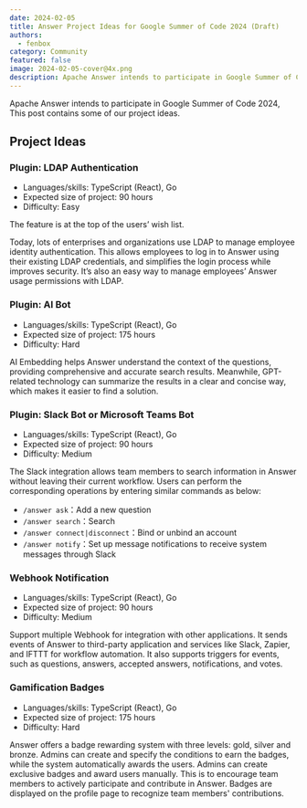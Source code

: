 ```yaml
---
date: 2024-02-05
title: Answer Project Ideas for Google Summer of Code 2024 (Draft)
authors:
  - fenbox
category: Community
featured: false
image: 2024-02-05-cover@4x.png
description: Apache Answer intends to participate in Google Summer of Code 2024.
---
```


Apache Answer intends to participate in Google Summer of Code 2024, This post contains some of our project ideas.

## Project Ideas

### Plugin: LDAP Authentication

- Languages/skills: TypeScript (React), Go
- Expected size of project: 90 hours
- Difficulty: Easy

The feature is at the top of the users’ wish list.

Today, lots of enterprises and organizations use LDAP to manage employee identity authentication. This allows employees to log in to Answer using their existing LDAP credentials, and simplifies the login process while improves security. It’s also an easy way to manage employees’ Answer usage permissions with LDAP.

### Plugin: AI Bot

- Languages/skills: TypeScript (React), Go
- Expected size of project: 175 hours
- Difficulty: Hard

AI Embedding helps Answer understand the context of the questions, providing comprehensive and accurate search results. Meanwhile, GPT-related technology can summarize the results in a clear and concise way, which makes it easier to find a solution.

### Plugin: Slack Bot or Microsoft Teams Bot

- Languages/skills: TypeScript (React), Go
- Expected size of project: 90 hours
- Difficulty: Medium

The Slack integration allows team members to search information in Answer without leaving their current workflow. Users can perform the corresponding operations by entering similar commands as below:

- `/answer ask`：Add a new question
- `/answer search`：Search
- `/answer connect|disconnect`：Bind or unbind an account
- `/answer notify`：Set up message notifications to receive system messages through Slack

### Webhook Notification

- Languages/skills: TypeScript (React), Go
- Expected size of project: 90 hours
- Difficulty: Medium

Support multiple Webhook for integration with other applications. It sends events of Answer to third-party application and services like Slack, Zapier, and IFTTT for workflow automation. It also supports triggers for events, such as questions, answers, accepted answers, notifications, and votes.

### Gamification Badges

- Languages/skills: TypeScript (React), Go
- Expected size of project: 175 hours
- Difficulty: Hard

Answer offers a badge rewarding system with three levels: gold, silver and bronze. Admins can create and specify the conditions to earn the badges, while the system automatically awards the users. Admins can create exclusive badges and award users manually. This is to encourage team members to actively participate and contribute in Answer. Badges are displayed on the profile page to recognize team members' contributions.
